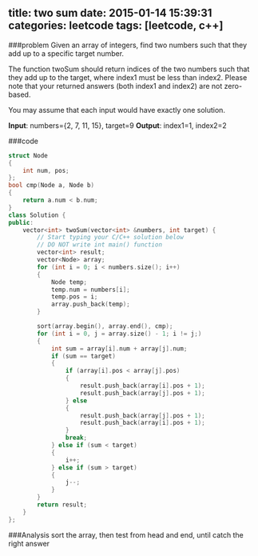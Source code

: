 title: two sum
date: 2015-01-14 15:39:31
categories: leetcode
tags: [leetcode, c++]
---
###problem
Given an array of integers, find two numbers such that they add up to a specific target number.

The function twoSum should return indices of the two numbers such that they add up to the target, where index1 must be less than index2. Please note that your returned answers (both index1 and index2) are not zero-based.

<!--more-->
You may assume that each input would have exactly one solution.

**Input**: numbers={2, 7, 11, 15}, target=9
**Output**: index1=1, index2=2

###code
``` c++
struct Node
{
    int num, pos;
};
bool cmp(Node a, Node b)
{
    return a.num < b.num;
}
class Solution {
public:
    vector<int> twoSum(vector<int> &numbers, int target) {
        // Start typing your C/C++ solution below
        // DO NOT write int main() function
        vector<int> result;
        vector<Node> array;
        for (int i = 0; i < numbers.size(); i++)
        {
            Node temp;
            temp.num = numbers[i];
            temp.pos = i;
            array.push_back(temp);
        }

        sort(array.begin(), array.end(), cmp);
        for (int i = 0, j = array.size() - 1; i != j;)
        {
            int sum = array[i].num + array[j].num;
            if (sum == target)
            {
                if (array[i].pos < array[j].pos)
                {
                    result.push_back(array[i].pos + 1);
                    result.push_back(array[j].pos + 1);
                } else
                {
                    result.push_back(array[j].pos + 1);
                    result.push_back(array[i].pos + 1);
                }
                break;
            } else if (sum < target)
            {
                i++;
            } else if (sum > target)
            {
                j--;
            }
        }
        return result;
    }
};
```

###Analysis
sort the array, then test from head and end, until catch the right answer
